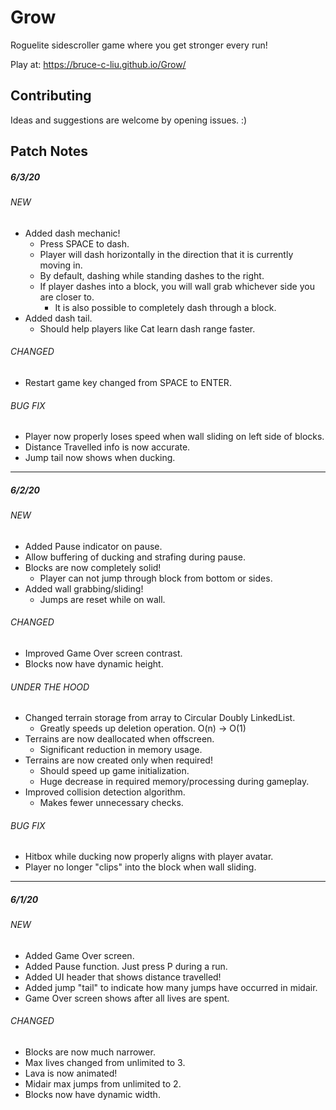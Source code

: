 # Grow

Roguelite sidescroller game where you get stronger every run!

Play at: https://bruce-c-liu.github.io/Grow/

## Contributing

Ideas and suggestions are welcome by opening issues. :)

## Patch Notes

##### 6/3/20

###### NEW

- Added dash mechanic!
  - Press SPACE to dash.
  - Player will dash horizontally in the direction that it is currently moving in.
  - By default, dashing while standing dashes to the right.
  - If player dashes into a block, you will wall grab whichever side you are closer to.
    - It is also possible to completely dash through a block.
- Added dash tail.
  - Should help players like Cat learn dash range faster.

###### CHANGED

- Restart game key changed from SPACE to ENTER.

###### BUG FIX

- Player now properly loses speed when wall sliding on left side of blocks.
- Distance Travelled info is now accurate.
- Jump tail now shows when ducking.

---

##### 6/2/20

###### NEW

- Added Pause indicator on pause.
- Allow buffering of ducking and strafing during pause.
- Blocks are now completely solid!
  - Player can not jump through block from bottom or sides.
- Added wall grabbing/sliding!
  - Jumps are reset while on wall.

###### CHANGED

- Improved Game Over screen contrast.
- Blocks now have dynamic height.

###### UNDER THE HOOD

- Changed terrain storage from array to Circular Doubly LinkedList.
  - Greatly speeds up deletion operation. O(n) -> O(1)
- Terrains are now deallocated when offscreen.
  - Significant reduction in memory usage.
- Terrains are now created only when required!
  - Should speed up game initialization.
  - Huge decrease in required memory/processing during gameplay.
- Improved collision detection algorithm.
  - Makes fewer unnecessary checks.

###### BUG FIX

- Hitbox while ducking now properly aligns with player avatar.
- Player no longer "clips" into the block when wall sliding.

---

##### 6/1/20

###### NEW

- Added Game Over screen.
- Added Pause function. Just press P during a run.
- Added UI header that shows distance travelled!
- Added jump "tail" to indicate how many jumps have occurred in midair.
- Game Over screen shows after all lives are spent.

###### CHANGED

- Blocks are now much narrower.
- Max lives changed from unlimited to 3.
- Lava is now animated!
- Midair max jumps from unlimited to 2.
- Blocks now have dynamic width.
